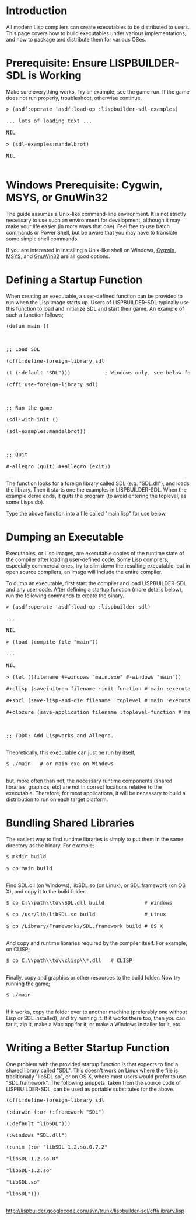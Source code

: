 

# Introduction #

All modern Lisp compilers can create executables to be distributed to users. This page covers how to build executables under various implementations, and how to package and distribute them for various OSes.

# Prerequisite: Ensure LISPBUILDER-SDL is Working #

Make sure everything works. Try an example; see the game run. If the game does not run properly, troubleshoot, otherwise continue.

<pre>
> (asdf:operate 'asdf:load-op :lispbuilder-sdl-examples)<br>
... lots of loading text ...<br>
NIL<br>
> (sdl-examples:mandelbrot)<br>
NIL<br>
</pre>

# Windows Prerequisite: Cygwin, MSYS, or GnuWin32 #

The guide assumes a Unix-like command-line environment. It is not strictly necessary to use such an environment for development, although it may make your life easier (in more ways that one). Feel free to use batch commands or Power Shell, but be aware that you may have to translate some simple shell commands.

If you are interested in installing a Unix-like shell on Windows, [Cygwin](http://www.cygwin.com/), [MSYS](http://www.mingw.org/), and [GnuWin32](http://gnuwin32.sourceforge.net/) are all good options.

# Defining a Startup Function #

When creating an executable, a user-defined function can be provided to run when the Lisp image starts up. Users of LISPBUILDER-SDL typically use this function to load and initialize SDL and start their game. An example of such a function follows;

<pre>
(defun main ()<br>
<br>
;; Load SDL<br>
(cffi:define-foreign-library sdl<br>
(t (:default "SDL")))           ; Windows only, see below for portable version<br>
(cffi:use-foreign-library sdl)<br>
<br>
;; Run the game<br>
(sdl:with-init ()<br>
(sdl-examples:mandelbrot))<br>
<br>
;; Quit<br>
#-allegro (quit) #+allegro (exit))<br>
</pre>

The function looks for a foreign library called SDL (e.g. "SDL.dll"), and loads the library. Then it starts one the examples in LISPBUILDER-SDL. When the example demo ends, it quits the program (to avoid entering the toplevel, as some Lisps do).

Type the above function into a file called "main.lisp" for use below.

# Dumping an Executable #

Executables, or Lisp images, are executable copies of the runtime state of the compiler after loading user-defined code. Some Lisp compilers, especially commercial ones, try to slim down the resulting executable, but in open source compilers, an image will include the entire compiler.

To dump an executable, first start the compiler and load LISPBUILDER-SDL and any user code. After defining a startup function (more details below), run the following commands to create the binary.

<pre>
> (asdf:operate 'asdf:load-op :lispbuilder-sdl)<br>
...<br>
NIL<br>
> (load (compile-file "main"))<br>
...<br>
NIL<br>
> (let ((filename #+windows "main.exe" #-windows "main"))<br>
#+clisp (saveinitmem filename :init-function #'main :executable t :norc t)<br>
#+sbcl (save-lisp-and-die filename :toplevel #'main :executable t)<br>
#+clozure (save-application filename :toplevel-function #'main :prepend-kernel t))<br>
<br>
;; TODO: Add Lispworks and Allegro.<br>
</pre>

Theoretically, this executable can just be run by itself,

<pre>
$ ./main   # or main.exe on Windows<br>
</pre>

but, more often than not, the necessary runtime components (shared libraries, graphics, etc) are not in correct locations relative to the executable. Therefore, for most applications, it will be necessary to build a distribution to run on each target platform.

# Bundling Shared Libraries #

The easiest way to find runtime libraries is simply to put them in the same directory as the binary. For example;

<pre>
$ mkdir build<br>
$ cp main build<br>
</pre>

Find SDL.dll (on Windows), libSDL.so (on Linux), or SDL.framework (on OS X), and copy it to the build folder.

<pre>
$ cp C:\\path\\to\\SDL.dll build             # Windows<br>
$ cp /usr/lib/libSDL.so build                # Linux<br>
$ cp /Library/Frameworks/SDL.framework build # OS X<br>
</pre>

And copy and runtime libraries required by the compiler itself. For example, on CLISP;

<pre>
$ cp C:\\path\\to\\clisp\\*.dll   # CLISP<br>
</pre>

Finally, copy and graphics or other resources to the build folder. Now try running the game;

<pre>
$ ./main<br>
</pre>

If it works, copy the folder over to another machine (preferably one without Lisp or SDL installed), and try running it. If it works there too, then you can tar it, zip it, make a Mac app for it, or make a Windows installer for it, etc.

# Writing a Better Startup Function #

One problem with the provided startup function is that expects to find a shared library called "SDL". This doesn't work on Linux where the file is traditionally "libSDL.so", or on OS X, where most users would prefer to use "SDL.framework". The following snippets, taken from the source code of LISPBUILDER-SDL, can be used as portable substitutes for the above.

<pre>
(cffi:define-foreign-library sdl<br>
(:darwin (:or (:framework "SDL")<br>
(:default "libSDL")))<br>
(:windows "SDL.dll")<br>
(:unix (:or "libSDL-1.2.so.0.7.2"<br>
"libSDL-1.2.so.0"<br>
"libSDL-1.2.so"<br>
"libSDL.so"<br>
"libSDL")))<br>
</pre>

http://lispbuilder.googlecode.com/svn/trunk/lispbuilder-sdl/cffi/library.lisp